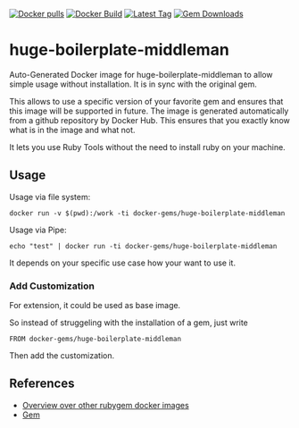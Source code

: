 [![Docker pulls](https://img.shields.io/docker/pulls/rubygem/huge-boilerplate-middleman.svg)](https://hub.docker.com/r/rubygem/huge-boilerplate-middleman/)
[![Docker Build](https://img.shields.io/docker/automated/rubygem/huge-boilerplate-middleman.svg)](https://hub.docker.com/r/rubygem/huge-boilerplate-middleman/)
[![Latest Tag](https://img.shields.io/github/tag/docker-rubygem/huge-boilerplate-middleman.svg)](https://hub.docker.com/r/rubygem/huge-boilerplate-middleman/)
[![Gem Downloads](https://img.shields.io/gem/dt/huge-boilerplate-middleman.svg)](https://rubygems.org/gems/huge-boilerplate-middleman/)
# huge-boilerplate-middleman

Auto-Generated Docker image for huge-boilerplate-middleman to allow simple usage without installation.
It is in sync with the original gem.

This allows to use a specific version of your favorite gem and ensures that this image will be supported in future.
The image is generated automatically from a github repository by Docker Hub.
This ensures that you exactly know what is in the image and what not.

It lets you use Ruby Tools without the need to install ruby on your machine.

## Usage

Usage via file system:

`docker run -v $(pwd):/work -ti docker-gems/huge-boilerplate-middleman`

Usage via Pipe:

`echo "test" | docker run -ti docker-gems/huge-boilerplate-middleman`

It depends on your specific use case how your want to use it.

### Add Customization

For extension, it could be used as base image.

So instead of struggeling with the installation of a gem, just write

`FROM docker-gems/huge-boilerplate-middleman`

Then add the customization.

## References

 - [Overview over other rubygem docker images](https://github.com/thinkbot/docker-rubygem)
 - [Gem](https://rubygems.org/gems/huge-boilerplate-middleman/)
